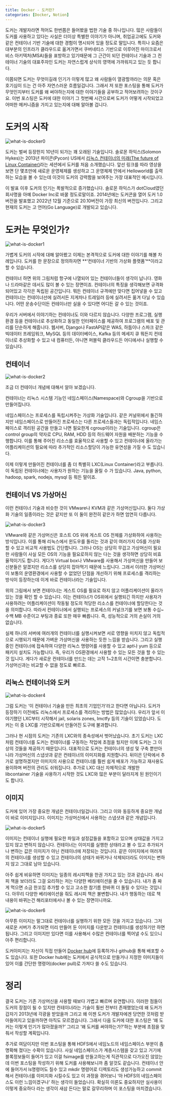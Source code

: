 ```yaml
---
title: Docker - 도커란?
categories: [Docker, Notion]
---
```


도커는 개발자라면 적어도 한번쯤은 들어봤을 법한 기술 중 하나입니다. 많은 사람들이 도커를 사용하고 있다는 사실은 더이상 특별한 이야기가 아니며, 취업공고에도 도커와 같은 컨테이너 기반 기술에 대한 경험이 명시되어 있을 정도로 말입니다. 특히나 요즘은 대부분의 인프라가 클라우드로 옮겨가면서 쿠버네티스 기반으로 이루어진 마이크로서비스 아키텍처(MSA)들을 표방하고 있기때문에 그 근간이 되던 컨테이너 기술과 그 컨테이너 기술의 대표주자인 도커는 자연스럽게 상식의 영역에 가까워지고 있는 듯 합니다.

이쯤되면 도커는 무엇이길래 인기가 이렇게 많고 왜 사람들이 열광할까라는 의문 혹은 호기심이 드는 건 아주 자연스러운 흐름일겁니다. 그래서 저 또한 포스팅을 통해 도커가 무엇인지부터 도커를 왜 써야하는지에 대한 이야기들을 공부하고 적어보려하는 것이구요. 이번 포스팅은 도커에 대한 이야기 그 첫번째 시간으로써 도커가 어떻게 시작되었고 어떠한 메커니즘을 가지고 있는지에 대해 알아볼 겁니다.

# 도커의 시작

![what-is-docker0](/images/what-is-docker0.png)

도커는 벌써 등장한지 10년이 되가는 꽤 오래된 기술입니다. 솔로몬 하익스(Solomon Hykes)는 2013년 파이콘(Pycon) US에서 [리눅스 컨테이너의 미래(The future of Linux Container)](https://www.youtube.com/watch?v=wW9CAH9nSLs&ab_channel=dotcloudtv)라는 세션에서 도커를 처음 소개했습니다. 앞선 링크를 따라 영상을 보면 단 몇초만에 새로운 운영체제를 생성하고 그 운영체제 안에서 Helloworld를 출력하는 모습을 볼 수 있는데 이것이 도커의 강력함을 보여주는 가장 대표적인 예시입니다.

이 발표 이후 도커의 인기는 폭발적으로 증가했습니다. 솔로몬 하익스가 dotCloud였던 회사명을 아예 Docker Inc로 바꿀 정도로말이죠. 2014년에는 도커콘을 열어 도커 1.0버전을 발표했고 2022년 12월 기준으로 20.10버전이 가장 최신의 버전입니다. 그리고 현재의 도커는 고 언어(Go Language)로 개발되고 있습니다.

# 도커는 무엇인가?

![what-is-docker1](/images/what-is-docker1.png)

가볍게 도커의 시작에 대해 알아봤고 이제는 본격적으로 도커에 대한 이야기를 해볼 차례입니다. 도커를 한 문장으로 정의하자면 **‘컨테이너 기반의 가상화 플랫폼’**이라고 할 수 있습니다.

컨테이너 하면 위의 그림처럼 항구에 나열되어 있는 컨테이너들이 생각이 납니다. 영화나 드라마같은 데서도 많이 볼 수 있는 장면이죠. 컨테이너의 특징을 생각해보면 규격화되어있고 각각은 독립된 공간입니다. 뭐든 컨테이너 규격에만 맞다면 집어넣을 수 있고 컨테이너는 컨테이너선에 실려서든 지게차나 트레일러 등에 실려서든 옮겨 다닐 수 있습니다. 어떤 운송수단이든 컨테이너만 실을 수 있다면 어디든 갈 수 있는 것이죠.

우리가 서버에서 이야기하는 컨테이너도 이와 다르지 않습니다. 다양한 프로그램, 실행환경 등을 컨테이너로 추상화하고 동일한 인터페이스를 제공하여 프로그램의 배포 및 관리를 단순하게 해줍니다. 웹서버, Django나 FastAPI같은 WAS, 하둡이나 스파크 같은 빅데이터 프레임워크, MySQL 등의 데이터베이스, Kafka 등의 메세지 큐 뭐든지 컨테이너로 추상화할 수 있고 내 컴퓨터든, 아니면 퍼블릭 클라우드든 어디에서나 실행할 수 있습니다.

## 컨테이너

![what-is-docker2](/images/what-is-docker2.png)

조금 더 컨테이너 개념에 대해서 알아 보겠습니다.

컨테이너는 리눅스 시스템 기능인 네임스페이스(Namespace)와 Cgroup을 기반으로 만들어집니다.

네임스페이스는 프로세스를 독립시켜주는 가상화 기술입니다. 같은 커널위에서 돌긴하지만 네임스페이스로 만들어진 프로세스는 다른 프로세스들과는 독립적입니다. 네임스페이스로 격리된 공간을 만들고 나면 필요한게 cgroup이라는 기술입니다. cgroup은 control group의 약자로 CPU, RAM, HDD 등의 하드웨어 자원을 배분하는 기능을 수행합니다. 이를 통해 주어진 리소스를 효율적으로 사용할 수 있고 컨테이너에 올라가는 어플리케이션의 필요에 따라 추가적인 리소스할당이 가능한 유연성을 가질 수 도 있습니다.

이제 이렇게 만들어진 컨테이너를 좀 더 특별히 LXC(Linux Container)라고 부릅니다. 이 독립된 컨테이너에는 사용자가 원하는 기능을 올릴 수 가 있습니다. Java, python, hadoop, spark, nodejs, mysql 등 뭐든 말이죠.

## 컨테이너 VS 가상머신

이런 컨테이너 기술과 비슷한 것이 VMware나 KVM과 같은 가상머신입니다. 둘다 가상화 기술의 일종이라는 것은 같지만 또 이 둘이 완전히 같은가 하면 엄연히 다릅니다.

![what-is-docker3](/images/what-is-docker3.png)

VMware와 같은 가상머신은 호스트 OS 위에 게스트 OS 전체를 가상화하여 사용하는 방식입니다. 이를 통해 리눅스에서 윈도우를 돌리는 것과 같이 여러가지 OS를 가상화 할 수 있고 비교적 사용법도 간단합니다. 그러나 OS는 상당히 무겁고 가상머신이 필요한 사람들이 사실 모든 OS의 기능을 필요로하지 않는 다는 것을 생각하면 상당히 비효율적이기도 합니다. 게다가 Virtual box나 VMware를 사용해서 가상머신을 만들어 보신분들은 알겠지만 리소스를 상당히 잡아먹기 때문에 느립니다. 그래서 이러한 가상머신이 보통의 운영환경에서 사용할 수 없었던 단점을 개선하기 위해 프로세스를 격리하는 방식이 등장하는데 이게 바로 컨테이너라는 기술입니다.

위의 그림에서 보면 컨테이너는 게스트 OS를 필요로 하지 않고 어플리케이션이 올라가 있는 것을 확인 할 수 있습니다. 이는 컨테이너가 OS위에서 실행되긴 하지만 사용자가 사용하려는 어플리케이션이 작동될 정도의 적당한 리소스를 컨테이너에 할당한다는 것을 의미합니다. 따라서 컨테이너에서 실행되는 프로세스의 커널크기를 보면 보통 수십~수백 MB 수준이고 부팅과 종료 또한 매우 빠릅니다. 즉, 성능적으로 거의 손실이 거의 없습니다.

실제 하나의 서버에 여러개의 컨테이너를 실행시켜보면 서로 영향을 미치지 않고 독립적으로 시행되기 때문에 가벼운 가상머신을 사용하는 듯한 느낌을 받습니다. 그리고 실행중인 컨테이너에 접속하여 다양한 리눅스 명령어를 사용할 수 있고 apt나 yum 등으로 패키지 설치도 가능합니다. 즉, 우리가 OS환경에서 사용할 수 있는 모든 것을 할 수 있는 것 입니다. 게다가 새로운 컨테이너를 만드는 데는 고작 1~2초의 시간이면 충분합니다. 가상머신과는 비교할 수 없을 정도로 빠르죠.

## 리눅스 컨테이너와 도커

![what-is-docker4](/images/what-is-docker4.png)

그럼 도커는 ‘이 컨테이너 기술을 만든 최초의 기업인가’라고 한다면 아닙니다. 도커가 등장하기 이전에도 리눅스에서 프로세스를 격리하는 방법은 많았습니다. 우리가 앞서 이야기했던 LXC부터 시작해서 jail, solaris zones, Imctfy 등의 기술이 있었습니다. 도커는 이 중 LXC를 기반으로해서 만들어진 도구에 불과합니다.

그러나 현 시점의 도커는 기존의 LXC와의 종속성에서 벗어났습니다. 초기 도커는 LXC처럼 컨테이너를 도커는 컨테이너를 구동하는 작업에 초점을 뒀지만 이제 도커는 그 이상의 것들을 제공하기 때문입니다. 대표적으로 도커는 컨테이너의 생성 및 구축 뿐만아니라 가상머신의 스냅샷과 같은 컨테이너의 이미지화를 지원합니다. 뒤이은 단락에서 추가로 설명하겠지만 이미지의 사용으로 컨테이너를 훨씬 쉽게 배포가 가능하고 재사용도 용이하며 버전의 관리도 쉬워집니다. 추가로 LXC 대신 자체적으로 개발한 libcontainer 기술을 사용하기 시작한 것도 LXC와 많은 부분이 달라지게 된 원인이기도 합니다.

## 이미지

도커에 있어 가장 중요한 개념은 컨테이너일겁니다. 그리고 이와 동등하게 중요한 개념이 바로 이미지입니다. 이미지는 가상머신에서 사용하는 스냅샷과 같은 개념입니다.

![what-is-docker5](/images/what-is-docker5.png)

이미지는 컨테이너 실행에 필요한 파일과 설정값들을 포함하고 있으며 상태값을 가지고 있지 않고 변하지 않습니다. 컨테이너는 이미지를 실행한 상태라고 볼 수 있고 추가되거나 변하는 값은 이미지가 아닌 컨테이너에 저장되는 것입니다. 같은 이미지에서 여러개의 컨테이너를 생성할 수 있고 컨테이너의 상태가 바뀌거나 삭제되더라도 이미지는 변하지 않고 그대로 남아 있습니다.

아주 쉽게 비유하면 이미지는 일종의 레시피책을 한권 가지고 있는 것과 같습니다. 레시피 책을 보더라도 그걸 요리하는 저는 다양한 베리에이션을 줄 수 있습니다. 내가 좀 짜게 먹으면 소금 한꼬집 추가할 수 있고 고소한 참기름 한바퀴 더 돌릴 수 있다는 것입니다. 아무리 다양한 베리에이션을 줘도 레시피 책은 불변합니다. 내가 행동하는 데로 책 내용이 바뀌는건 해리포터에서나 볼 수 있는 장면이니까요.

![what-is-docker6](/images/what-is-docker6.png)

아무튼 이미지는 말그대로 컨테이너를 실행하기 위한 모든 것을 가지고 있습니다. 그저 새로운 서버가 추가되면 미리 만들어 둔 이미지를 다운받고 컨테이너를 생성하기만 하면 됩니다. 그리고 이미지만 있다면 이를 사용해서 수많은 컨테이너를 찍어낼 수도 있으니 아주 편리합니다.

도커이미지는 자신이 직접 만들어 [Docker hub](https://hub.docker.com/)에 등록하거나 github을 통해 배포할 수 도 있습니다. 또한 Docker hub에는 도커에서 공식적으로 만들거나 지정한 이미지들이 있어 이를 간단한 명령어(docker pull)로 가져다 쓸 수도 있습니다.

# 정리

결국 도커는 기존 가상머신을 사용할 때보다 가볍고 빠르며 유연합니다. 이러한 점들이 도커의 장점이 될 수 있지만 컨테이너라는 기술이 훨씬 전부터 존재했었는데 왜 도커가 갑자기 2013년에 각광을 받았을까 그리고 왜 이젠 도커가 개발자에겐 당연한 것처럼 받아들여지고 있을까하면 아직도 모르겠습니다. 그래서 다음 도커에 대한 포스팅은 ‘왜 도커는 이렇게 인기가 많아졌을까?’ 그리고 ‘왜 도커를 써야하는가?’하는 부분에 초점을 맞춰서 작성할 계획입니다.

추가로 여담이지만 이번 포스팅을 통해 HDFS에서 네임노드의 네임스페이스 부분이 좀 명확해 졌다는 수확이 있습니다. 사실 네임스페이스가 계층시스템을 갖고 있고 거기에 블록정보들이 들어가 있고 이걸 fsimage를 만들고하는게 직관적으로 다가오진 않았는데 이번 포스팅을 작성하기 위해 도커를 사용해보니까 좀 알것도 같습니다. 컨테이너 안에 들어가서 ls명령어도 칠수 있고 mkdir 명령어로 디렉토리도 생성가능하고 commit 해서 컨테이너를 이미지화 시킬수도 있고 이 과정을 겪어보니 ‘아 HDFS의 네임스페이스도 이런 느낌이겠구나’ 하는 생각이 들었습니다. 확실히 이론도 중요하지만 실사용이 이렇게 중요하다 라는 생각이 새삼 든다는 말로 갈무리하며 이 포스팅을 마치겠습니다.
